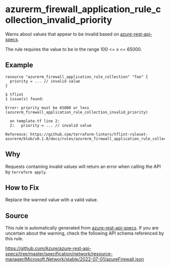 <!--- This file generated by `tools/apispec-rule-gen/main.go`. DO NOT EDIT --->

# azurerm_firewall_application_rule_collection_invalid_priority

Warns about values that appear to be invalid based on [azure-rest-api-specs](https://github.com/Azure/azure-rest-api-specs).

The rule requires the value to be in the range 100 <= x <= 65000.

## Example

```hcl
resource "azurerm_firewall_application_rule_collection" "foo" {
  priority = ... // invalid value
}
```

```
$ tflint
1 issue(s) found:

Error: priority must be 65000 or less (azurerm_firewall_application_rule_collection_invalid_priority)

  on template.tf line 2:
  2:   priority = ... // invalid value

Reference: https://github.com/terraform-linters/tflint-ruleset-azurerm/blob/v0.1.0/docs/rules/azurerm_firewall_application_rule_collection_invalid_priority.md

```

## Why

Requests containing invalid values will return an error when calling the API by `terraform apply`.

## How to Fix

Replace the warned value with a valid value.

## Source

This rule is automatically generated from [azure-rest-api-specs](https://github.com/Azure/azure-rest-api-specs). If you are uncertain about the warning, check the following API schema referenced by this rule.

https://github.com/Azure/azure-rest-api-specs/tree/master/specification/network/resource-manager/Microsoft.Network/stable/2022-07-01/azureFirewall.json
